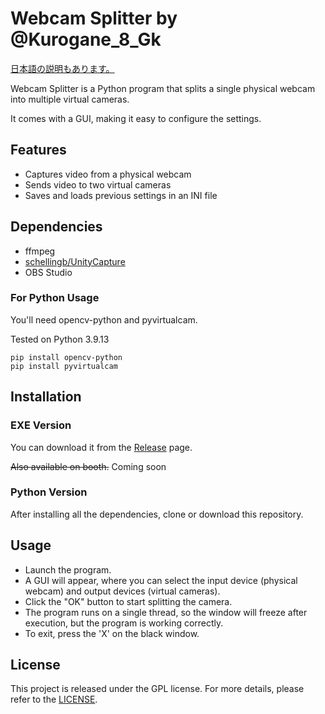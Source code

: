 # Webcam Splitter by @Kurogane_8_Gk

[日本語の説明もあります。](https://github.com/kuroganegames/WebcamSplitter/blob/main/README_JP.md)

Webcam Splitter is a Python program that splits a single physical webcam into multiple virtual cameras.

It comes with a GUI, making it easy to configure the settings.

## Features

- Captures video from a physical webcam
- Sends video to two virtual cameras
- Saves and loads previous settings in an INI file

## Dependencies
- ffmpeg
- [schellingb/UnityCapture](https://github.com/schellingb/UnityCapture)
- OBS Studio

### For Python Usage

You'll need opencv-python and pyvirtualcam.

Tested on Python 3.9.13

```
pip install opencv-python
pip install pyvirtualcam
```

## Installation
### EXE Version

You can download it from the [Release](https://github.com/kuroganegames/WebcamSplitter/releases) page.

~~Also available on booth.~~ Coming soon

### Python Version

After installing all the dependencies, clone or download this repository.

## Usage
- Launch the program.
- A GUI will appear, where you can select the input device (physical webcam) and output devices (virtual cameras).
- Click the "OK" button to start splitting the camera.
- The program runs on a single thread, so the window will freeze after execution, but the program is working correctly.
- To exit, press the 'X' on the black window.

## License
This project is released under the GPL license. For more details, please refer to the [LICENSE](https://github.com/kuroganegames/WebcamSplitter/blob/main/LICENSE).
